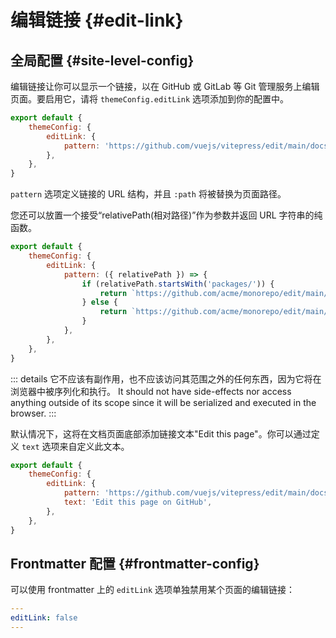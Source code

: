 # 编辑链接 {#edit-link}

## 全局配置 {#site-level-config}

编辑链接让你可以显示一个链接，以在 GitHub 或 GitLab 等 Git 管理服务上编辑页面。要启用它，请将 `themeConfig.editLink` 选项添加到你的配置中。

```js
export default {
	themeConfig: {
		editLink: {
			pattern: 'https://github.com/vuejs/vitepress/edit/main/docs/:path',
		},
	},
}
```

`pattern` 选项定义链接的 URL 结构，并且 `:path` 将被替换为页面路径。

您还可以放置一个接受“relativePath(相对路径)”作为参数并返回 URL 字符串的纯函数。

```js
export default {
	themeConfig: {
		editLink: {
			pattern: ({ relativePath }) => {
				if (relativePath.startsWith('packages/')) {
					return `https://github.com/acme/monorepo/edit/main/${relativePath}`
				} else {
					return `https://github.com/acme/monorepo/edit/main/docs/${relativePath}`
				}
			},
		},
	},
}
```

::: details 它不应该有副作用，也不应该访问其范围之外的任何东西，因为它将在浏览器中被序列化和执行。
It should not have side-effects nor access anything outside of its scope since it will be serialized and executed in the browser.
:::

默认情况下，这将在文档页面底部添加链接文本"Edit this page"。你可以通过定义 `text` 选项来自定义此文本。

```js
export default {
	themeConfig: {
		editLink: {
			pattern: 'https://github.com/vuejs/vitepress/edit/main/docs/:path',
			text: 'Edit this page on GitHub',
		},
	},
}
```

## Frontmatter 配置 {#frontmatter-config}

可以使用 frontmatter 上的 `editLink` 选项单独禁用某个页面的编辑链接：

```yaml
---
editLink: false
---
```
